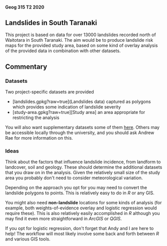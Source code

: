 #### Geog 315 T2 2020
## Landslides in South Taranaki
This project is based on data for over 13000 landslides recorded north of Waitotara in South Taranaki. The aim would be to produce landslide risk maps for the provided study area, based on some kind of overlay analysis of the provided data in combination with other datasets.

## Commentary
### Datasets
Two project-specific datasets are provided

+ [landslides.gpkg?raw=true](Landslides data) captured as polygons which provides some indication of landslide severity
+ [study-area.gpkg?raw=true][Study area] an area appropriate for restricting the analysis

You will also want supplementary datasets some of them [here](../README.md#aotearoa-new-zealand-datasets). Others may be accessible locally through the university, and you should ask Andrew Rae for more information on this.

### Ideas
Think about the factors that influence landslide incidence, from landform to landcover, soil and geology. These should determine the additional datasets that you draw on in the analysis. Given the relatively small size of the study area you probably don't need to consider meteorological variation. 

Depending on the approach you opt for you may need to convert the landslide polygons to points. This is relatively easy to do in _R_ or any GIS.

You might also need **non-landslide** locations for some kinds of analysis (for example, both weights-of-evidence overlay and logistic regression would require these). This is also relatively easily accomplished in _R_ although you may find it even more straightforward in _ArcGIS_ or _QGIS_.

If you opt for logistic regression, don't forget that Andy and I are here to help! The workflow will most likely involve some back and forth between _R_ and various GIS tools.

